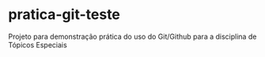# pratica-git-teste
Projeto para demonstração prática do uso do Git/Github para a disciplina de Tópicos Especiais
